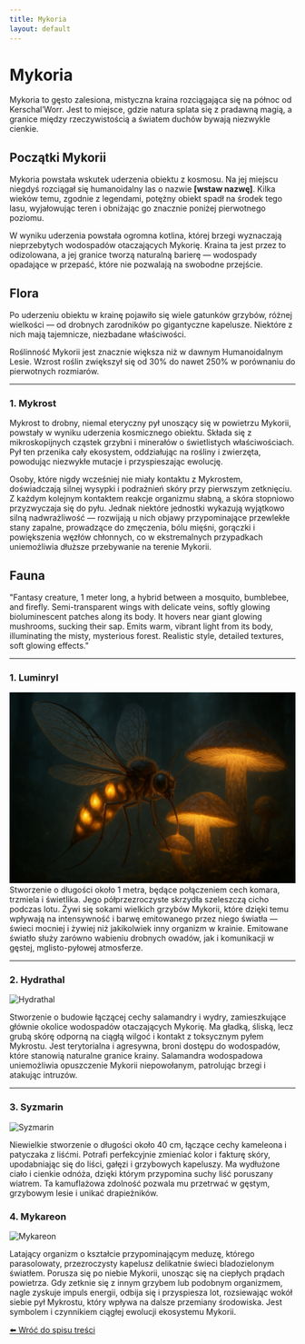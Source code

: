 ```yaml
---
title: Mykoria
layout: default
---
```

<link rel="stylesheet" href="../css/conceptart.css">

# Mykoria

Mykoria to gęsto zalesiona, mistyczna kraina rozciągająca się na północ od Kerschal’Worr. Jest to miejsce, gdzie natura splata się z pradawną magią, a granice między rzeczywistością a światem duchów bywają niezwykle cienkie.

## Początki Mykorii

Mykoria powstała wskutek uderzenia obiektu z kosmosu. Na jej miejscu niegdyś rozciągał się humanoidalny las o nazwie **[wstaw nazwę]**. Kilka wieków temu, zgodnie z legendami, potężny obiekt spadł na środek tego lasu, wyjałowując teren i obniżając go znacznie poniżej pierwotnego poziomu.

W wyniku uderzenia powstała ogromna kotlina, której brzegi wyznaczają nieprzebytych wodospadów otaczających Mykorię. Kraina ta jest przez to odizolowana, a jej granice tworzą naturalną barierę — wodospady opadające w przepaść, które nie pozwalają na swobodne przejście.

## Flora
Po uderzeniu obiektu w krainę pojawiło się wiele gatunków grzybów, różnej wielkości — od drobnych zarodników po gigantyczne kapelusze. Niektóre z nich mają tajemnicze, niezbadane właściwości.

Roślinność Mykorii jest znacznie większa niż w dawnym Humanoidalnym Lesie. Wzrost roślin zwiększył się od 30% do nawet 250% w porównaniu do pierwotnych rozmiarów.

---

### 1. Mykrost
Mykrost to drobny, niemal eteryczny pył unoszący się w powietrzu Mykorii, powstały w wyniku uderzenia kosmicznego obiektu. Składa się z mikroskopijnych cząstek grzybni i minerałów o świetlistych właściwościach. Pył ten przenika cały ekosystem, oddziałując na rośliny i zwierzęta, powodując niezwykłe mutacje i przyspieszając ewolucję.

Osoby, które nigdy wcześniej nie miały kontaktu z Mykrostem, doświadczają silnej wysypki i podrażnień skóry przy pierwszym zetknięciu. Z każdym kolejnym kontaktem reakcje organizmu słabną, a skóra stopniowo przyzwyczaja się do pyłu. Jednak niektóre jednostki wykazują wyjątkowo silną nadwrażliwość — rozwijają u nich objawy przypominające przewlekłe stany zapalne, prowadzące do zmęczenia, bólu mięśni, gorączki i powiększenia węzłów chłonnych, co w ekstremalnych przypadkach uniemożliwia dłuższe przebywanie na terenie Mykorii.

## Fauna
"Fantasy creature, 1 meter long, a hybrid between a mosquito, bumblebee, and firefly. Semi-transparent wings with delicate veins, softly glowing bioluminescent patches along its body. It hovers near giant glowing mushrooms, sucking their sap. Emits warm, vibrant light from its body, illuminating the misty, mysterious forest. Realistic style, detailed textures, soft glowing effects."

---

### 1. Luminryl
<div class="concept-art-container">
	<div class="concept-art">
		<img src="mykoria/Luminryl.png" alt="Luminryl">
		<div class="caption">Stworzenie o długości około 1 metra, będące połączeniem cech komara, trzmiela i świetlika. Jego półprzezroczyste skrzydła szeleszczą cicho podczas lotu. Żywi się sokami wielkich grzybów Mykorii, które dzięki temu wpływają na intensywność i barwę emitowanego przez niego światła — świeci mocniej i żywiej niż jakikolwiek inny organizm w krainie. Emitowane światło służy zarówno wabieniu drobnych owadów, jak i komunikacji w gęstej, mglisto-pyłowej atmosferze.</div>
</div>
</div>

---

### 2. Hydrathal
<img src="mykoria/mapa.jpg" alt="Hydrathal" class="map" />

Stworzenie o budowie łączącej cechy salamandry i wydry, zamieszkujące głównie okolice wodospadów otaczających Mykorię. Ma gładką, śliską, lecz grubą skórę odporną na ciągłą wilgoć i kontakt z toksycznym pyłem Mykrostu. Jest terytorialna i agresywna, broni dostępu do wodospadów, które stanowią naturalne granice krainy. Salamandra wodospadowa uniemożliwia opuszczenie Mykorii niepowołanym, patrolując brzegi i atakując intruzów.

---

### 3. Syzmarin
<img src="mykoria/mapa.jpg" alt="Syzmarin" class="map" />

Niewielkie stworzenie o długości około 40 cm, łączące cechy kameleona i patyczaka z liśćmi. Potrafi perfekcyjnie zmieniać kolor i fakturę skóry, upodabniając się do liści, gałęzi i grzybowych kapeluszy. Ma wydłużone ciało i cienkie odnóża, dzięki którym przypomina suchy liść poruszany wiatrem. Ta kamuflażowa zdolność pozwala mu przetrwać w gęstym, grzybowym lesie i unikać drapieżników.

### 4. Mykareon
<img src="mykoria/mykareon.jpg" alt="Mykareon" class="map" />

Latający organizm o kształcie przypominającym meduzę, którego parasolowaty, przezroczysty kapelusz delikatnie świeci bladozielonym światłem. Porusza się po niebie Mykorii, unosząc się na ciepłych prądach powietrza. Gdy zetknie się z innym grzybem lub podobnym organizmem, nagle zyskuje impuls energii, odbija się i przyspiesza lot, rozsiewając wokół siebie pył Mykrostu, który wpływa na dalsze przemiany środowiska. Jest symbolem i czynnikiem ciągłej ewolucji ekosystemu Mykorii.


[⬅️ Wróć do spisu treści](../index.md)
